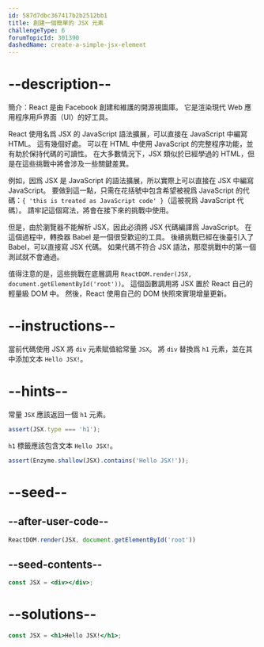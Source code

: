 ```yaml
---
id: 587d7dbc367417b2b2512bb1
title: 創建一個簡單的 JSX 元素
challengeType: 6
forumTopicId: 301390
dashedName: create-a-simple-jsx-element
---
```


# --description--

簡介：React 是由 Facebook 創建和維護的開源視圖庫。 它是渲染現代 Web 應用程序用戶界面（UI）的好工具。

React 使用名爲 JSX 的 JavaScript 語法擴展，可以直接在 JavaScript 中編寫 HTML。 這有幾個好處。 可以在 HTML 中使用 JavaScript 的完整程序功能，並有助於保持代碼的可讀性。 在大多數情況下，JSX 類似於已經學過的 HTML，但是在這些挑戰中將會涉及一些關鍵差異。

例如，因爲 JSX 是 JavaScript 的語法擴展，所以實際上可以直接在 JSX 中編寫 JavaScript。 要做到這一點，只需在花括號中包含希望被視爲 JavaScript 的代碼：`{ 'this is treated as JavaScript code' }`（這被視爲 JavaScript 代碼）。 請牢記這個寫法，將會在接下來的挑戰中使用。

但是，由於瀏覽器不能解析 JSX，因此必須將 JSX 代碼編譯爲 JavaScript。 在這個過程中，轉換器 Babel 是一個很受歡迎的工具。 後續挑戰已經在後臺引入了 Babel，可以直接寫 JSX 代碼。 如果代碼不符合 JSX 語法，那麼挑戰中的第一個測試就不會通過。

值得注意的是，這些挑戰在底層調用 `ReactDOM.render(JSX, document.getElementById('root'))`。 這個函數調用將 JSX 置於 React 自己的輕量級 DOM 中。 然後，React 使用自己的 DOM 快照來實現增量更新。

# --instructions--

當前代碼使用 JSX 將 `div` 元素賦值給常量 `JSX`。 將 `div` 替換爲 `h1` 元素，並在其中添加文本 `Hello JSX!`。

# --hints--

常量 `JSX` 應該返回一個 `h1` 元素。

```js
assert(JSX.type === 'h1');
```

`h1` 標籤應該包含文本 `Hello JSX!`。

```js
assert(Enzyme.shallow(JSX).contains('Hello JSX!'));
```

# --seed--

## --after-user-code--

```jsx
ReactDOM.render(JSX, document.getElementById('root'))
```

## --seed-contents--

```jsx
const JSX = <div></div>;
```

# --solutions--

```jsx
const JSX = <h1>Hello JSX!</h1>;
```
